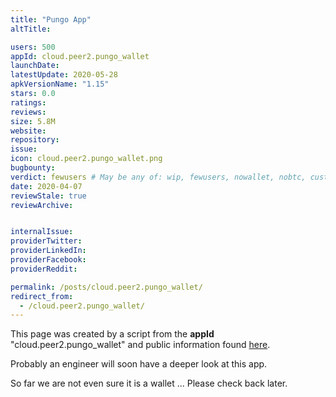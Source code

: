 ```yaml
---
title: "Pungo App"
altTitle: 

users: 500
appId: cloud.peer2.pungo_wallet
launchDate: 
latestUpdate: 2020-05-28
apkVersionName: "1.15"
stars: 0.0
ratings: 
reviews: 
size: 5.8M
website: 
repository: 
issue: 
icon: cloud.peer2.pungo_wallet.png
bugbounty: 
verdict: fewusers # May be any of: wip, fewusers, nowallet, nobtc, custodial, nosource, nonverifiable, verifiable, bounty, defunct
date: 2020-04-07
reviewStale: true
reviewArchive:


internalIssue: 
providerTwitter: 
providerLinkedIn: 
providerFacebook: 
providerReddit: 

permalink: /posts/cloud.peer2.pungo_wallet/
redirect_from:
  - /cloud.peer2.pungo_wallet/
---
```



This page was created by a script from the **appId** "cloud.peer2.pungo_wallet" and public
information found
[here](https://play.google.com/store/apps/details?id=cloud.peer2.pungo_wallet).

Probably an engineer will soon have a deeper look at this app.

So far we are not even sure it is a wallet ... Please check back later.